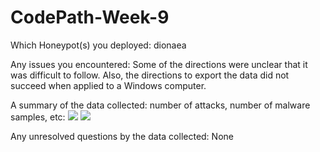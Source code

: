 # CodePath-Week-9
Which Honeypot(s) you deployed: dionaea

Any issues you encountered: Some of the directions were unclear that it was difficult to follow. Also, the directions to export the data did not succeed when applied to a Windows computer. 

A summary of the data collected: number of attacks, number of malware samples, etc:
![](https://user-images.githubusercontent.com/35437875/38763352-a7c93cee-3f67-11e8-87f8-7c277f66fbef.PNG)
![](https://user-images.githubusercontent.com/35437875/38763354-b49b4282-3f67-11e8-8b76-91f02711a6a6.PNG)

Any unresolved questions by the data collected: None
